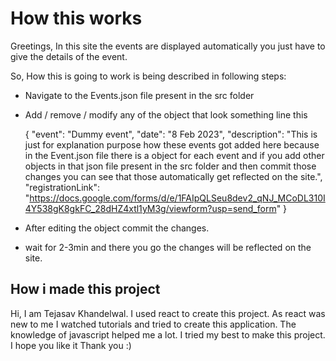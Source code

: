 # How this works

Greetings,
In this site the events are displayed automatically you just have to give the details of the event.

So, How this is going to work is being described in following steps:

- Navigate to the Events.json file present in the src folder
- Add / remove / modify any of the object that look something line this

    {
        "event": "Dummy event",
        "date": "8 Feb 2023",
        "description": "This is just for explanation purpose how these events got added here because in the Event.json file there is a object for each event and            if you add other objects in that json file present in the src folder and then commit those changes you can see that those automatically get reflected on           the site.",
        "registrationLink": "https://docs.google.com/forms/d/e/1FAIpQLSeu8dev2_qNJ_MCoDL310I4Y538gK8gkFC_28dHZ4xtl1yM3g/viewform?usp=send_form"
    }

- After editing the object commit the changes.
- wait for 2-3min and there you go the changes will be reflected on the site.


## How i made this project
Hi, I am Tejasav Khandelwal. I used react to create this project. As react was new to me I watched tutorials and tried to create this application. The knowledge of javascript helped me a lot. I tried my best to make this project. I hope you like it
Thank you :)
